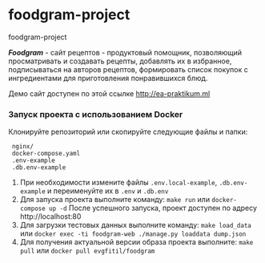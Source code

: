 # foodgram-project
foodgram-project

***Foodgram*** - сайт рецептов - продуктовый помощник, позволяющий просматривать и создавать рецепты, 
добавлять их в избранное, подписываться на авторов рецептов, формировать список покупок
с ингредиентами для приготовления понравившихся блюд.

Демо сайт доступен по этой ссылке http://ea-praktikum.ml

### Запуск проекта с использованием Docker

  Клонируйте репозиторий или скопируйте следующие файлы и папки:
   ```
    nginx/
    docker-compose.yaml
    .env-example
    .db.env-example
   ```
  1. При необходимости измените файлы `.env.local-example`, `.db.env-example` 
  и переименуйте их в `.env` и `.db.env`
  2. Для запуска проекта выполните команду: `make run` или `docker-compose up -d`
     После успешного запуска, проект доступен по адресу http://localhost:80
  3. Для загрузки тестовых данных выполните команду: `make load_data` или `docker exec -ti foodgram-web ./manage.py loaddata dump.json`
  4. Для получения актуальной версии образа проекта выполните: `make pull` или `docker pull evgfitil/foodgram`
  